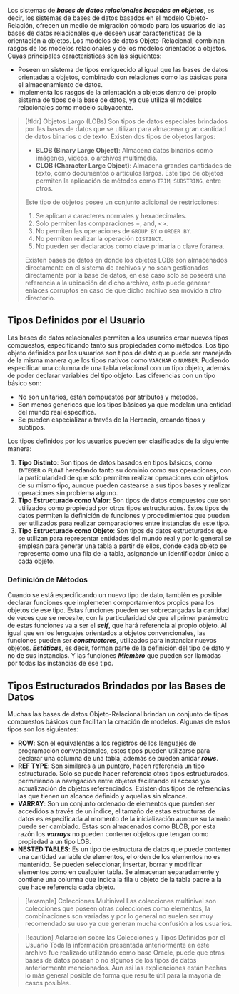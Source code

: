 Los sistemas de ***bases de datos relacionales basadas en objetos***, es decir, los sistemas de bases de datos basados en el modelo Objeto-Relación, ofrecen un medio de migración cómodo para los usuarios de las bases de datos relacionales que deseen usar características de la orientación a objetos.
Los modelos de datos Objeto-Relacional, combinan rasgos de los modelos relacionales y de los modelos orientados a objetos. Cuyas principales características son las siguientes:
- Poseen un sistema de tipos enriquecido al igual que las bases de datos orientadas a objetos, combinado con relaciones como las básicas para el almacenamiento de datos.
- Implementa los rasgos de la orientación a objetos dentro del propio sistema de tipos de la base de datos, ya que utiliza el modelos relacionales como modelo subyacente.

>[!tldr] Objetos Largo (LOBs)
>Son tipos de datos especiales brindados por las bases de datos que se utilizan para almacenar gran cantidad de datos binarios o de texto. Existen dos tipos de objetos largos:
>- **BLOB (Binary Large Object)**: Almacena datos binarios como imágenes, videos, o archivos multimedia.
>- **CLOB (Character Large Object)**: Almacena grandes cantidades de texto, como documentos o artículos largos. Este tipo de objetos permiten la aplicación de métodos como `TRIM`, `SUBSTRING`, entre otros.
>
>Este tipo de objetos posee un conjunto adicional de restricciones:
>1. Se aplican a caracteres normales y hexadecimales.
>2. Solo permiten las comparaciones =, and, <>.
>3. No permiten las operaciones de `GROUP BY` o `ORDER BY`.
>4. No permiten realizar la operación `DISTINCT`.
>5. No pueden ser declarados como clave primaria o clave foránea.
>
>Existen bases de datos en donde los objetos LOBs son almacenados directamente en el sistema de archivos y no sean gestionados directamente por la base de datos, en ese caso solo se poseerá una referencia a la ubicación de dicho archivo, esto puede generar enlaces corruptos en caso de que dicho archivo sea movido a otro directorio.
## Tipos Definidos por el Usuario
Las bases de datos relacionales permiten a los usuarios crear nuevos tipos compuestos, especificando tanto sus propiedades como métodos. Los tipo objeto definidos por los usuarios son tipos de dato que puede ser manejado de la misma manera que los tipos nativos como `VARCHAR` o `NUMBER`. Pudiendo especificar una columna de una tabla relacional con un tipo objeto, además de poder declarar variables del tipo objeto. Las diferencias con un tipo básico son:
- No son unitarios, están compuestos por atributos y métodos.
- Son menos genéricos que los tipos básicos ya que modelan una entidad del mundo real específica.
- Se pueden especializar a través de la Herencia, creando tipos y subtipos.

Los tipos definidos por los usuarios pueden ser clasificados de la siguiente manera:
1. **Tipo Distinto**: Son tipos de datos basados en tipos básicos, como `INTEGER` o `FLOAT` heredando tanto su dominio como sus operaciones, con la particularidad de que solo permiten realizar operaciones con objetos de su mismo tipo, aunque pueden castearse a sus tipos bases y realizar operaciones sin problema alguno.
2. **Tipo Estructurado como Valor**: Son tipos de datos compuestos que son utilizados como propiedad por otros tipos estructurados. Estos tipos de datos permiten la definición de funciones y procedimientos que pueden ser utilizados para realizar comparaciones entre instancias de este tipo.
3. **Tipo Estructurado como Objeto**: Son tipos de datos estructurados que se utilizan para representar entidades del mundo real y por lo general se emplean para generar una tabla a partir de ellos, donde cada objeto se representa como una fila de la tabla, asignando un identificador único a cada objeto.
### Definición de Métodos
Cuando se está especificando un nuevo tipo de dato, también es posible declarar funciones que implemeten comportamientos propios para los objetos de ese tipo. Estas funciones pueden ser sobrecargadas la cantidad de veces que se necesite, con la particularidad de que el primer parámetro de estas funciones va a ser el ***self***, que hará referencia al propio objeto.
Al igual que en los lenguajes orientados a objetos convencionales, las funciones pueden ser ***constructores***, utilizados para instanciar nuevos objetos. ***Estáticas***, es decir, forman parte de la definición del tipo de dato y no de sus instancias. Y las funciones ***Miembro*** que pueden ser llamadas por todas las instancias de ese tipo.
## Tipos Estructurados Brindados por las Bases de Datos
Muchas las bases de datos Objeto-Relacional brindan un conjunto de tipos compuestos básicos que facilitan la creación de modelos. Algunas de estos tipos son los siguientes:
- **ROW**: Son el equivalentes a los registros de los lenguajes de programación convencionales, estos tipos pueden utilizarse para declarar una columna de una tabla,  además se pueden anidar ***rows***.
- **REF TYPE**: Son similares a un puntero, hacen referencia un tipo estructurado. Solo se puede hacer referencia otros tipos estructurados, permitiendo la navegación entre objetos facilitando el acceso y/o actualización de objetos referenciados. Existen dos tipos de referencias las que tienen un alcance definido y aquellas sin alcance.
- **VARRAY**: Son un conjunto ordenado de elementos que pueden ser accedidos a través de un indice, el tamaño de estas estructuras de datos es especificada al momento de la inicialización aunque su tamaño puede ser cambiado. Estas son almacenados como BLOB, por esta razón los ***varrays*** no pueden contener objetos que tengan como propiedad a un tipo LOB.
- **NESTED TABLES**: Es un tipo de estructura de datos que puede contener una cantidad variable de elementos, el orden de los elementos no es mantenido. Se pueden seleccionar, insertar, borrar y modificar elementos como en cualquier tabla. Se almacenan separadamente y contiene una columna que indica la fila u objeto de la tabla padre a la que hace referencia cada objeto.
>[!example] Colecciones Multinivel
>Las colecciones multinivel son colecciones que poseen otras colecciones como elementos, la combinaciones son variadas y por lo general no suelen ser muy recomendado su uso ya que generan mucha confusión a los usuarios.

>[!caution] Aclaración sobre las Colecciones y Tipos Definidos por el Usuario
>Toda la información presentada anteriormente en este archivo fue realizado utilizando como base Oracle, puede que otras bases de datos posean o no algunos de los tipos de datos anteriormente mencionados. Aun así las explicaciones están hechas lo más general posible de forma que resulte útil para la mayoría de casos posibles.
